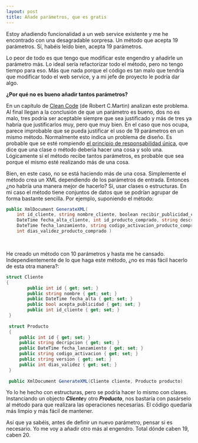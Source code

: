 ```yaml
---
layout: post
title: Añade parámetros, que es gratis
---
```


Estoy añadiendo funcionalidad a un web service existente y me he
encontrado con una desagradable sorpresa. Un método que acepta 19
parámetros. Sí, habéis leído bien, acepta 19 parámetros. 

Lo peor de todo es que tengo que modificar este engendro y añadirle un
parámetro más. Lo ideal sería refactorizar todo el método, pero no tengo
tiempo para eso. Más que nada porque el código es tan malo que tendría
que modificar todo el web service, y a mi jefe de proyecto le podría dar
algo.

**¿Por qué no es bueno añadir tantos parámetros?**

En un capítulo de [Clean
Code](http://www.amazon.com/Clean-Code-Handbook-Software-Craftsmanship/dp/0132350882)
(de Robert C.Martin) analizan este problema. Al final llegan a la
conclusión de que un parámetro es bueno, dos no es malo, tres podría ser
aceptable siempre que sea justificado y más de tres ya habría que
justificarlos muy, pero que muy bien. En el caso que nos ocupa, parece
improbable que se pueda justificar el uso de 19 parámetros en un mismo
método. Normalmente esto indica un problema de diseño. Es probable que
se esté rompiendo [el principio de responsabilidad
única](http://en.wikipedia.org/wiki/Single_responsibility_principle),
que dice que una clase o método debería hacer una cosa y solo una.
Lógicamente si el método recibe tantos parámetros, es probable que sea
porque el mismo esté realizando más de una cosa.

Bien, en este caso, no se está haciendo más de una cosa. Simplemente el
método crea un XML dependiendo de los parámetros de entrada. Entonces
¿no habría una manera mejor de hacerlo? Sí, usar clases o estructuras.
En mi caso el método tiene conjuntos de datos que se podrían agrupar de
forma bastante sencilla. Por ejemplo, suponiendo el método:


```csharp
public XmlDocument GenerateXML(
    int id_cliente, string nombre_cliente, boolean recibir_publicidad_cliente, 
    DateTime fecha_alta_cliente, int id_producto_comprado, string descripcion_producto_comprado,                                   
    DateTime fecha_lanzamiento, string codigo_activacion_producto_comprado, string version_producto_comprado,
    int dias_validez_producto_comprado )    
```
 

He creado un método con 10 parámetros y hasta me he cansado.
Independientemente de lo que haga este método, ¿no es más fácil hacerlo
de esta otra manera?:

```csharp
struct Cliente 
{    
        public int id { get; set; }    
        public string nombre { get; set; }    
        public DateTime fecha_alta { get; set; }    
        public bool acepta_publicidad { get; set; }    
        public int id_cliente { get; set; }
 }
 
 struct Producto
 {    
     public int id { get; set; }    
     public string decripcion { get; set; }    
     public DateTime fecha_lanzamiento { get; set; }    
     public string codigo_activacion { get; set; }    
     public string version { get; set; }    
     public int dias_validez { get; set; }
 }
 
 public XmlDocument GenerateXML(Cliente cliente, Producto producto)

```

Yo lo he hecho con estructuras, pero se podría hacer lo mismo con
clases. Instanciando un objecto ***Cliente***y otro ***Producto***, nos
bastaría con pasárselo al método para que realizara las operaciones
necesarias. El código quedaría más limpio y más fácil de mantener.

Así que ya sabéis, antes de definir un nuevo parámetro, pensar si es
necesario. Yo me voy a añadir otro más al engendro. Total dónde caben
19, caben 20.

